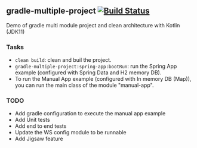 ## gradle-multiple-project [![Build Status](https://travis-ci.org/Allali84/gradle-multiple-project.svg)](https://travis-ci.org/Allali84/gradle-multiple-project)

Demo of gradle multi module project and clean architecture with Kotlin (JDK11)

### Tasks
 * `clean build`: clean and buil the project.
 * `gradle-multiple-project:spring-app:bootRun`: run the Spring App example (configured with Spring Data and H2 memory DB).
 * To run the Manual App example (configured with In memory DB (Map)), you can run the main class of the module "manual-app".
 
### TODO
 * Add gradle configuration to execute the manual app example
 * Add Unit tests
 * Add end to end tests
 * Update the WS config module to be runnable
 * Add Jigsaw feature
